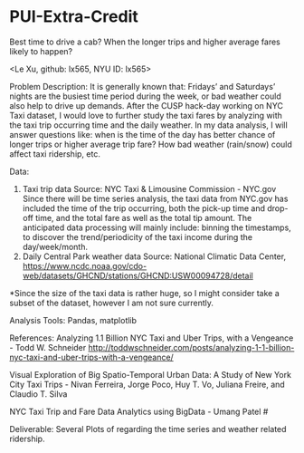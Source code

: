# PUI-Extra-Credit

Best time to drive a cab?
When the longer trips and higher average fares likely to happen? 

<Le Xu, github: lx565, NYU ID: lx565>

Problem Description:
It is generally known that: Fridays’ and Saturdays’ nights are the busiest time period during the week, or bad weather could also help to drive up demands. After the CUSP hack-day working on NYC Taxi dataset, I would love to further study the taxi fares by analyzing with the taxi trip occurring time and the daily weather.  In my data analysis, I will answer questions like: when is the time of the day has better chance of longer trips or higher average trip fare? How bad weather (rain/snow) could affect taxi ridership, etc. 


Data: 
1. Taxi trip data
Source: NYC Taxi & Limousine Commission - NYC.gov
Since there will be time series analysis, the taxi data from NYC.gov has included the time of the trip occurring, both the pick-up time and drop-off time, and the total fare as well as the total tip amount. 
The anticipated data processing will mainly include: binning the timestamps, to discover the trend/periodicity of the taxi income during the day/week/month. 
2. Daily Central Park weather data
Source: National Climatic Data Center, 
https://www.ncdc.noaa.gov/cdo-web/datasets/GHCND/stations/GHCND:USW00094728/detail

*Since the size of the taxi data is rather huge, so I might consider take a subset of the dataset, however I am not sure currently.

Analysis Tools:  Pandas, matplotlib

References: 
Analyzing 1.1 Billion NYC Taxi and Uber Trips, with a Vengeance - Todd W. Schneider
http://toddwschneider.com/posts/analyzing-1-1-billion-nyc-taxi-and-uber-trips-with-a-vengeance/

Visual Exploration of Big Spatio-Temporal Urban Data: A Study of New York City Taxi Trips - Nivan Ferreira, Jorge Poco, Huy T. Vo, Juliana Freire, and Claudio T. Silva

NYC Taxi Trip and Fare Data Analytics using BigData - Umang Patel #

Deliverable:  Several Plots of regarding the time series and weather related ridership. 
